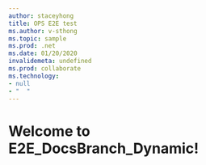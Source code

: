 ```yaml
---
author: staceyhong
title: OPS E2E test
ms.author: v-sthong
ms.topic: sample
ms.prod: .net
ms.date: 01/20/2020
invalidemeta: undefined
ms.prod: collaborate 
ms.technology: 
- null
- "  "
---
```


# Welcome to E2E_DocsBranch_Dynamic!
